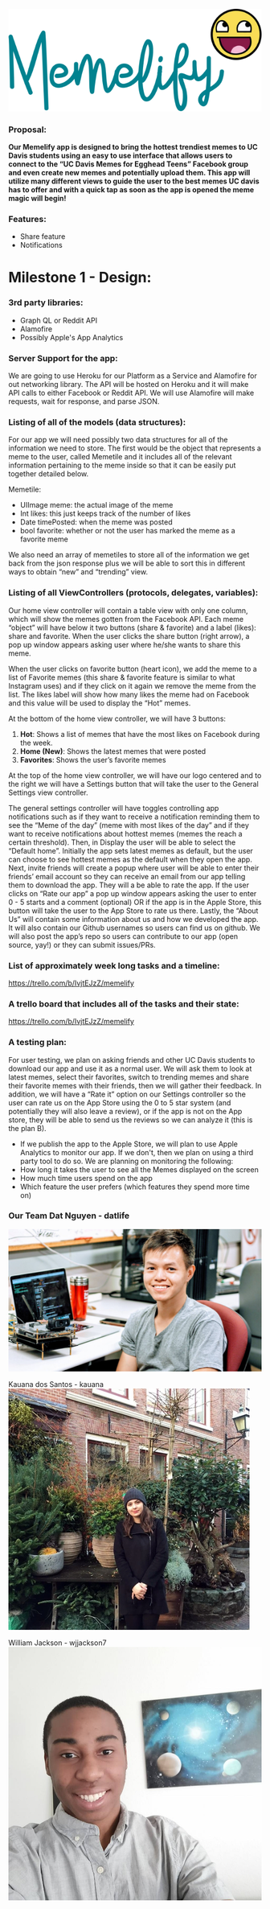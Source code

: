 ![pic](https://github.com/ECS189E/Memelify/blob/master/images/Memelify-transparent.png)

### Proposal:

**Our Memelify app is designed to bring the hottest trendiest memes to UC
Davis students using an easy to use interface that allows users to connect to
the “UC Davis Memes for Egghead Teens” Facebook group and even create new memes
and potentially upload them. This app will utilize many different views to guide
the user to the best memes UC davis has to offer and with a quick tap as soon as
the app is opened the meme magic will begin!**

### Features:
- Share feature
- Notifications

# Milestone 1 - Design:

### 3rd party libraries:
- Graph QL or Reddit API
- Alamofire
- Possibly Apple's App Analytics

### Server Support for the app: 
We are going to use Heroku for our Platform as a Service and Alamofire for out 
networking library. The API will be hosted on Heroku and it will make API 
calls to either Facebook or Reddit API. We will use Alamofire will make 
requests, wait for response, and parse JSON.

### Listing of all of the models (data structures): 
For our app we will need possibly two data structures for all of the information we need to store.
The first would be the object that represents a meme to the user, called
Memetile and it includes all of the relevant information pertaining to the meme
inside so that it can be easily put together detailed below.  

Memetile:
- UIImage meme: the actual image of the meme
- Int likes: this just keeps track of the number of likes
- Date timePosted: when the meme was posted
- bool favorite: whether or not the user has marked the meme as a favorite meme

We also need an array of memetiles to store all of the information we get
back from the json response plus we will be able to sort this in different ways
to obtain “new” and “trending” view.

### Listing of all ViewControllers (protocols, delegates, variables):
Our home view controller will contain a table view with only one column,
which will show the memes gotten from the Facebook API. Each meme “object” will
have below it two buttons (share & favorite) and a label (likes): share and
favorite. When the user clicks the share button (right arrow), a pop up window
appears asking user where he/she wants to share this meme.

When the user clicks
on favorite button (heart icon), we add the meme to a list of Favorite memes
(this share & favorite feature is similar to what Instagram uses) and if they
click on it again we remove the meme from the list. The likes label will show
how many likes the meme had on Facebook and this value will be used to display
the “Hot” memes.

At the bottom of the home view controller, we will have 3 buttons:
1. **Hot**: Shows a list of memes that have the most likes on Facebook during the
week.
2. **Home (New)**: Shows the latest memes that were posted
3. **Favorites**: Shows the user’s favorite memes

At the top of the home view controller, we will have our logo centered and
to the right we will have a Settings button that will take the user to the
General Settings view controller.

The general settings controller will have toggles controlling app
notifications such as if they want to receive a notification reminding them to
see the “Meme of the day” (meme with most likes of the day” and if they want to
receive notifications about hottest memes (memes the reach a certain threshold).
Then, in Display the user will be able to select the “Default home”.
Initially the app sets latest memes as default, but the user can choose to see
hottest memes as the default when they open the app. Next, invite friends
will create a popup where user will be able to enter their friends’ email
account so they can receive an email from our app telling them to download the
app.
They will a be able to rate the app. If the user clicks on “Rate our
app” a pop up window appears asking the user to enter 0 - 5 starts and a comment
(optional) OR if the app is in the Apple Store, this button will take the user to
the App Store to rate us there. 
Lastly, the “About Us” will contain some
information about us and how we developed the app. It will also contain our
Github usernames so users can find us on github. We will also post the app’s
repo so users can contribute to our app (open source, yay!) or they can submit
issues/PRs.

### List of approximately week long tasks and a timeline: 
https://trello.com/b/IvjtEJzZ/memelify

### A trello board that includes all of the tasks and their state:
https://trello.com/b/IvjtEJzZ/memelify


### A testing plan:

For user testing, we plan on asking friends and other
UC Davis students to download our app and use it as a normal user. We will ask
them to look at latest memes, select their favorites, switch to trending memes
and share their favorite memes with their friends, then we will gather their
feedback. In addition, we will have a “Rate it” option on our Settings
controller so the user can rate us on the App Store using the 0 to 5 star system
(and potentially they will also leave a review), or if the app is not on the App
store, they will be able to send us the reviews so we can analyze it (this is
the plan B).
- If we publish the app to the Apple Store, we will plan to use Apple Analytics
  to monitor our app. If we don't, then we plan on using a third party tool to
  do so. We are planning on monitoring the following:
- How long it takes the user to see all the Memes displayed on the screen
- How much time users spend on the app
- Which feature the user prefers (which features they spend more time on)

### Our Team Dat Nguyen - datlife
![pic](https://github.com/ECS189E/Memelify/blob/master/dat.jpg)

Kauana dos Santos - kauana
![pic](https://github.com/ECS189E/Memelify/blob/master/kau.jpg)

William Jackson - wjjackson7
![pic](https://github.com/ECS189E/Memelify/blob/master/will.jpg)
